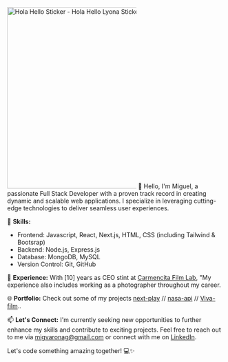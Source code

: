 <img src="https://media.tenor.com/JUVp-pb-b8AAAAAi/hola-hello.gif" width="498" height="421" alt="Hola Hello Sticker - Hola Hello Lyona Stickers" style="max-width: 300px; background-color: unset;">
👋 Hello, I'm Miguel, a passionate Full Stack Developer with a proven track record in creating dynamic and scalable web applications. I specialize in leveraging cutting-edge technologies to deliver seamless user experiences. 

🚀 **Skills:**
- Frontend: Javascript, React, Next.js, HTML, CSS (including Tailwind & Bootsrap)
- Backend: Node.js, Express.js
- Database: MongoDB, MySQL
- Version Control: Git, GitHub

💼 **Experience:**
With [10] years as CEO stint at [Carmencita Film Lab](https://carmencitafilmlab.com/), "My experience also includes working as a photographer throughout my career.


🌐 **Portfolio:**
Check out some of my projects [next-play](https://nextmusic-eight.vercel.app/) // [nasa-api](https://nasapi.vercel.app/) // [Viva-film](https://migvarona.github.io/vivafilm/)..

📫 **Let's Connect:**
I'm currently seeking new opportunities to further enhance my skills and contribute to exciting projects. Feel free to reach out to me via [migvaronag@gmail.com](migvaronag@gmail.com) or connect with me on [LinkedIn](https://www.linkedin.com/in/miguel-varona-555643284/).

Let's code something amazing together! 💻✨
